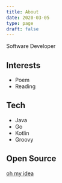 ```yaml
---
title: About
date: 2020-03-05
type: page
draft: false
---
```


Software Developer

## Interests

* Poem
* Reading

## Tech

* Java
* Go
* Kotlin
* Groovy

## Open Source

[oh my idea](https://github.com/vsmysee/oh-my-idea)

